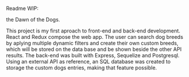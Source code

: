 Readme WIP:

the Dawn of the Dogs.

This project is my first aproach to front-end and back-end development. React and Redux compose the web app. The user can search dog breeds by aplying multiple dynamic filters and create their own custom breeds, which will be stored on the data base and be shown beside the other API results. The back-end was built with Express, Sequelize and Postgresql. Using an external API as reference, an SQL database was created to storage the custom dogs entries, making that feature possible.